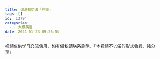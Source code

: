```yaml
---
title: 词法和句法「视频」
tags: []
id: '1379'
categories:
  - - 太极英语
date: 2021-01-23 09:26:55
---
```


视频仅供学习交流使用，如有侵权请联系删除。「本视频不以任何形式收费，纯分享」